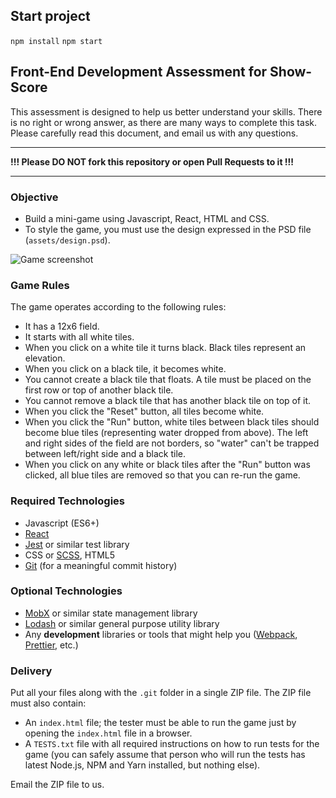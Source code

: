 ## Start project ##

`npm install`
`npm start`

## Front-End Development Assessment for Show-Score ##

This assessment is designed to help us better understand your skills.  There is no right or wrong answer, as there are
many ways to complete this task.  Please carefully read this document, and email us with any questions.

---

**!!! Please DO NOT fork this repository or open Pull Requests to it !!!**

---

### Objective ###

* Build a mini-game using Javascript, React, HTML and CSS.
* To style the game, you must use the design expressed in the PSD file (`assets/design.psd`).

![Game screenshot](assets/screenshot.png)

### Game Rules ###

The game operates according to the following rules:

* It has a 12x6 field.
* It starts with all white tiles.
* When you click on a white tile it turns black. Black tiles represent an elevation.
* When you click on a black tile, it becomes white.
* You cannot create a black tile that floats.  A tile must be placed on the first row or top of another black tile.
* You cannot remove a black tile that has another black tile on top of it.
* When you click the "Reset" button, all tiles become white.
* When you click the "Run" button, white tiles between black tiles should become blue tiles (representing water dropped
  from above).  The left and right sides of the field are not borders, so "water" can't be trapped between left/right
  side and a black tile.
* When you click on any white or black tiles after the "Run" button was clicked, all blue tiles are removed so that you
  can re-run the game.

### Required Technologies ###

* Javascript (ES6+)
* [React](https://reactjs.org)
* [Jest](https://facebook.github.io/jest/) or similar test library
* CSS or [SCSS](https://sass-lang.com), HTML5
* [Git](https://git-scm.com) (for a meaningful commit history)

### Optional Technologies ###

* [MobX](https://mobx.js.org) or similar state management library
* [Lodash](https://lodash.com) or similar general purpose utility library
* Any **development** libraries or tools that might help you ([Webpack](https://webpack.js.org), [Prettier](https://github.com/prettier/prettier), etc.)

### Delivery ###

Put all your files along with the `.git` folder in a single ZIP file. The ZIP file must also contain:

* An `index.html` file; the tester must be able to run the game just by opening the `index.html` file in a browser.
* A `TESTS.txt` file with all required instructions on how to run tests for the game (you can safely assume that person
  who will run the tests has latest Node.js, NPM and Yarn installed, but nothing else).

Email the ZIP file to us.
